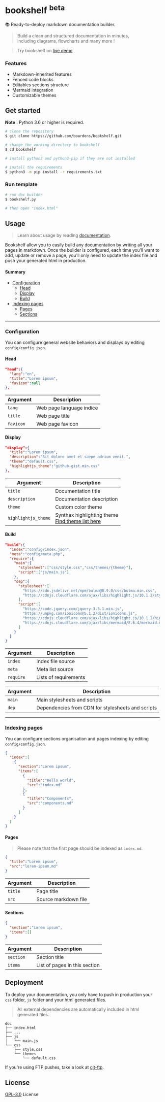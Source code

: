 # bookshelf <sup>beta</sup>
📚 Ready-to-deploy markdown documentation builder.

> Build a clean and structured documentation in minutes,<br>
> including diagrams, flowcharts and many more !

> Try bookshelf on [live demo](https://boardens.github.io/bookshelf-demo/components.html)

### Features

- Markdown-inherited features
- Fenced code blocks
- Editables sections structure
- Mermaid integration
- Customizable themes

## Get started

**Note** : Python 3.6 or higher is required.

```bash
# clone the repository
$ git clone https://github.com/boardens/bookshelf.git

# change the working directory to bookshelf
$ cd bookshelf

# install python3 and python3-pip if they are not installed

# install the requirements
$ python3 -m pip install -r requirements.txt
```

### Run template

```bash
# run doc builder
$ bookshelf.py

# then open "index.html"
```

## Usage

> Learn about usage by reading [documentation](https://boardens.github.io/bookshelf).

Bookshelf allow you to easily build any documentation by writing all your pages in markdown. Once the builder is configured, each time you'll want to add, update or remove a page, you'll only need to update the index file and push your generated html in production.

#### Summary

- [Configuration](#Configuration)
  - [Head](#Head)
  - [Display](#Display)
  - [Build](#Build)
- [Indexing pages](#Indexing-pages)
  - [Pages](#Pages)
  - [Sections](#Sections)

<hr>

### Configuration

You can configure general website behaviors and displays by editing `config/config.json`.

#### Head

```json
"head":{
  "lang":"en",
  "title":"Lorem ipsum",
  "favicon":null
},
```

| Argument | Description |
|---|---|
| `lang` | Web page language indice |
| `title` | Web page title |
| `favicon` | Web page favicon |

#### Display

```json
"display":{
  "title":"Lorem ipsum",
  "description":"Sit dolore amet et saepe adrium venit.",
  "theme":"default.css",
  "highlightjs_theme":"github-gist.min.css"
},
```

| Argument | Description |
|---|---|
| `title` | Documentation title |
| `description` | Documentation description |
| `theme` | Custom color theme |
| `highlightjs_theme` | Synthax highlighting theme<br>[Find theme list here](https://highlightjs.org/static/demo/) |


#### Build

```json
"build":{
  "index":"config/index.json",
  "meta":"config/meta.php",
  "require":{
    "main":{
      "stylesheet":["css/style.css","css/themes/{theme}"],
      "script":["js/main.js"]
    },
    "dep":{
      "stylesheet":[
        "https://cdn.jsdelivr.net/npm/bulma@0.9.0/css/bulma.min.css",
        "https://cdnjs.cloudflare.com/ajax/libs/highlight.js/10.1.2/styles/{highlightjs_theme}"
      ],
      "script":[
        "https://code.jquery.com/jquery-3.5.1.min.js",
        "https://unpkg.com/ionicons@5.1.2/dist/ionicons.js",
        "https://cdnjs.cloudflare.com/ajax/libs/highlight.js/10.1.2/highlight.min.js",
        "https://cdnjs.cloudflare.com/ajax/libs/mermaid/8.6.4/mermaid.min.js"
      ]
    }
  }
}
```


| Argument | Description |
|---|---|
| `index` | Index file source |
| `meta` | Meta list source |
| `require` | Lists of requirements |

| Argument | Description |
|---|---|
| `main` | Main stylesheets and scripts |
| `dep` | Dependencies from CDN for stylesheets and scripts |

---

### Indexing pages

You can configure sections organisation and pages indexing by editing `config/config.json`.<br>

```json
{
  "index":[
    {
      "section":"Lorem ipsum",
      "items":[
        {
          "title":"Hello world",
          "src":"index.md"
        },
        {
          "title":"Components",
          "src":"components.md"
        }
      ]
    }
  ]
}
```

#### Pages

> Please note that the first page should be indexed as `index.md`.

```json
{
  "title":"Lorem ipsum",
  "src":"lorem-ipsum.md"
}
```

| Argument | Description |
|---|---|
| `title` | Page title |
| `src` | Source markdown file |

#### Sections

```json
{
  "section":"Lorem ipsum",
  "items":[]
}
```

| Argument | Description |
|---|---|
| `section` | Section title |
| `items` | List of pages in this section |

## Deployment

To deploy your documentation, you only have to push in production your `css` folder, `js` folder and your html generated files.

> All external dependencies are automatically included in html generated files.

```
doc
├── index.html
├── ...
├── js
|   └── main.js
└── css
    ├── style.css
    └── themes
        └── default.css
```

If you're using FTP pushes, take a look at [git-ftp](https://github.com/git-ftp/git-ftp).

## License

[GPL-3.0](https://github.com/boardens/watson/LICENSE/) License
